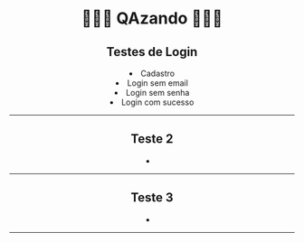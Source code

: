  <div align="center"><h1>👨🏽‍🔬 QAzando 👨🏽‍🔬</h1>
 <p>
 <h2>Testes de Login</h2>
 <li>Cadastro
 <li>Login sem email
 <li>Login sem senha
 <li>Login com sucesso
 <hr>
 <h2>Teste 2</h2>
 <li>
 <hr>
 <h2>Teste 3</h2>
 <li>
<hr>
 
 </p>